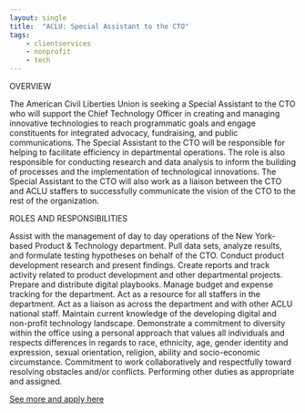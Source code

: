 ```yaml
---
layout: single
title:  "ACLU: Special Assistant to the CTO"
tags: 
    - clientservices
    - nonprofit
    - tech
---
```


OVERVIEW

The American Civil Liberties Union is seeking a Special Assistant to the CTO who will support the Chief Technology Officer in creating and managing innovative technologies to reach programmatic goals and engage constituents for integrated advocacy, fundraising, and public communications. The Special Assistant to the CTO will be responsible for helping to facilitate efficiency in departmental operations. The role is also responsible for conducting research and data analysis to inform the building of processes and the implementation of technological innovations. The Special Assistant to the CTO will also work as a liaison between the CTO and ACLU staffers to successfully communicate the vision of the CTO to the rest of the organization.

ROLES AND RESPONSIBILITIES

Assist with the management of day to day operations of the New York-based Product & Technology department.
Pull data sets, analyze results, and formulate testing hypotheses on behalf of the CTO.
Conduct product development research and present findings.
Create reports and track activity related to product development and other departmental projects.
Prepare and distribute digital playbooks.
Manage budget and expense tracking for the department.
Act as a resource for all staffers in the department.
Act as a liaison as across the department and with other ACLU national staff.
Maintain current knowledge of the developing digital and non-profit technology landscape.
Demonstrate a commitment to diversity within the office using a personal approach that values all individuals and respects differences in regards to race, ethnicity, age, gender identity and expression, sexual orientation, religion, ability and socio-economic circumstance.
Commitment to work collaboratively and respectfully toward resolving obstacles and/or conflicts.
Performing other duties as appropriate and assigned.

[See more and apply here](https://www.aclu.org/careers/special-assistant-cto-ptec-18-product-technology-department-new-york-ny)
